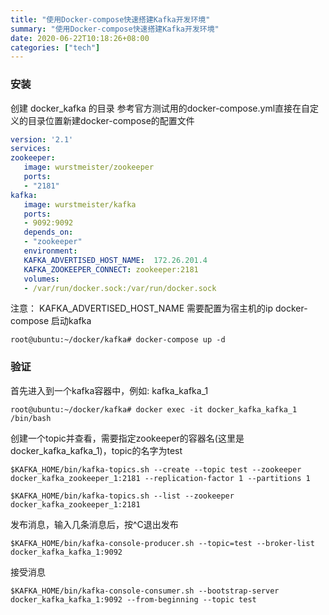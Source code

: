 ```yaml
---
title: "使用Docker-compose快速搭建Kafka开发环境"
summary: "使用Docker-compose快速搭建Kafka开发环境"
date: 2020-06-22T10:18:26+08:00
categories: ["tech"]
---
```


### 安装
创建 docker_kafka 的目录
参考官方测试用的docker-compose.yml直接在自定义的目录位置新建docker-compose的配置文件

```yaml
version: '2.1'
services:
zookeeper:
   image: wurstmeister/zookeeper
   ports:
   - "2181"
kafka:
   image: wurstmeister/kafka
   ports:
   - 9092:9092
   depends_on:
   - "zookeeper"
   environment:
   KAFKA_ADVERTISED_HOST_NAME:  172.26.201.4
   KAFKA_ZOOKEEPER_CONNECT: zookeeper:2181
   volumes:
   - /var/run/docker.sock:/var/run/docker.sock
```

注意： KAFKA_ADVERTISED_HOST_NAME 需要配置为宿主机的ip
docker-compose 启动kafka

```shell
root@ubuntu:~/docker/kafka# docker-compose up -d
```

###  验证
首先进入到一个kafka容器中，例如: kafka_kafka_1
```shell
root@ubuntu:~/docker/kafka# docker exec -it docker_kafka_kafka_1 /bin/bash
```

创建一个topic并查看，需要指定zookeeper的容器名(这里是docker_kafka_kafka_1)，topic的名字为test

```shell
$KAFKA_HOME/bin/kafka-topics.sh --create --topic test --zookeeper docker_kafka_zookeeper_1:2181 --replication-factor 1 --partitions 1

$KAFKA_HOME/bin/kafka-topics.sh --list --zookeeper docker_kafka_zookeeper_1:2181 
```

发布消息，输入几条消息后，按^C退出发布

```shell
$KAFKA_HOME/bin/kafka-console-producer.sh --topic=test --broker-list docker_kafka_kafka_1:9092
```

接受消息

```shell
$KAFKA_HOME/bin/kafka-console-consumer.sh --bootstrap-server docker_kafka_kafka_1:9092 --from-beginning --topic test
```





